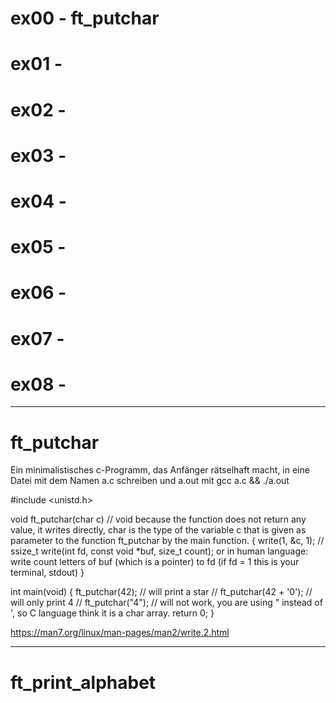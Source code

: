 # ex00 - ft_putchar
# ex01 - 
# ex02 - 
# ex03 - 
# ex04 - 
# ex05 - 
# ex06 -
# ex07 - 
# ex08 - 
-----------------------------------------------------------------------------------------------------
# ft_putchar 
Ein minimalistisches c-Programm, das Anfänger rätselhaft macht, in eine Datei mit dem Namen a.c schreiben und a.out mit gcc a.c && ./a.out

#include <unistd.h>

void	ft_putchar(char c)                  // void because the function does not return any value, it writes directly, char is the type of the variable c that is given as parameter to the function ft_putchar by the main function.
{
	write(1, &c, 1);			                 // ssize_t write(int fd, const void *buf, size_t count); or in human language: write count letters of buf (which is a pointer) to fd (if fd = 1 this is your terminal, stdout)
}

int	main(void) {
	ft_putchar(42);				                        // will print a star
	// ft_putchar(42 + '0');	                   // will only print 4
	// ft_putchar("4");			                    // will not work, you are using " instead of ', so C language think it is a char array.
	return 0;
}

https://man7.org/linux/man-pages/man2/write.2.html

-----------------------------------------------------------------------------------------------------
# ft_print_alphabet 
